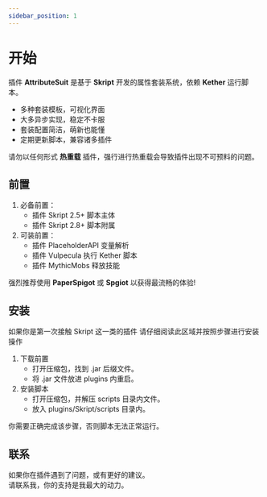 ```yaml
---
sidebar_position: 1
---
```


# 开始

插件 **AttributeSuit** 是基于 **Skript** 开发的属性套装系统，依赖 **Kether** 运行脚本。  

* 多种套装模板，可视化界面
* 大多异步实现，稳定不卡服  
* 套装配置简洁，萌新也能懂  
* 定期更新脚本，兼容诸多插件  

请勿以任何形式 **热重载** 插件，强行进行热重载会导致插件出现不可预料的问题。  

## 前置

1. 必备前置：
    - 插件 Skript 2.5+ 脚本主体
    - 插件 Skript 2.8+ 脚本附属
2. 可装前置：
    - 插件 PlaceholderAPI 变量解析
    - 插件 Vulpecula 执行 Kether 脚本
    - 插件 MythicMobs 释放技能

强烈推荐使用 **PaperSpigot** 或 **Spgiot** 以获得最流畅的体验!

## 安装

如果你是第一次接触 Skript 这一类的插件
请仔细阅读此区域并按照步骤进行安装操作

1. 下载前置
    - 打开压缩包，找到 .jar 后缀文件。  
    - 将 .jar 文件放进 plugins 内重启。  
2. 安装脚本
    - 打开压缩包，并解压 scripts 目录内文件。  
    - 放入 plugins/Skript/scripts 目录内。  

你需要正确完成该步骤，否则脚本无法正常运行。  

## 联系

如果你在插件遇到了问题，或有更好的建议。    
请联系我，你的支持是我最大的动力。  
